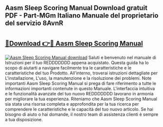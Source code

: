 ## Aasm Sleep Scoring Manual Download gratuit PDF - Part-MGm Italiano Manuale del proprietario del servizio 8AvnR

# <h2><a href="http://dfdnfg.blite.top/?on=Aasm+Sleep+Scoring+Manual">🔗Download 👉🔴 Aasm Sleep Scoring Manual</a></h2>

[![Aasm Sleep Scoring Manual download](https://i.imgur.com/lujVjoI.png)](http://dfdnfg.blite.top/?on=Aasm+Sleep+Scoring+Manual)
Saluti e benvenuto nel manuale di Istruzioni per il tuo REDDDDDDD appena acquistato. Questa guida ha lo scopo di aiutarti a navigare facilmente tra le caratteristiche e le caratteristiche del tuo Prodotto. All'interno, troverai istruzioni dettagliate per L'installazione, L'uso, la manutenzione e la risoluzione dei problemi. Note importanti Aasm Sleep Scoring Manual si prega di fare riferimento a tutte le informazioni importanti contenute in questo Manuale. L'interfaccia intuitiva e le funzionalità avanzate del tuo nuovo REDDDDDDD lavorano in armonia per migliorare la tua esperienza. Riteniamo che Aasm Sleep Scoring Manual sia stata una risorsa completa e approfondita per la tua ricerca per comprendere le caratteristiche e le capacità del tuo nuovo articolo. Se hai bisogno di aiuto o hai domande, il nostro team di assistenza clienti è sempre a tua disposizione.
